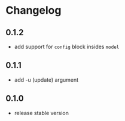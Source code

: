 # Changelog

## 0.1.2
- add support for `config` block insides `model`

## 0.1.1
- add -u (update) argument

## 0.1.0 
- release stable version
